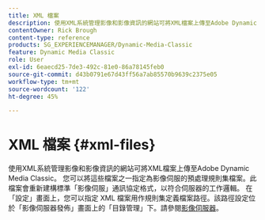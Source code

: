 ```yaml
---
title: XML 檔案
description: 使用XML系統管理影像和影像資訊的網站可將XML檔案上傳至Adobe Dynamic Media Classic。 深入瞭解XML檔案。
contentOwner: Rick Brough
content-type: reference
products: SG_EXPERIENCEMANAGER/Dynamic-Media-Classic
feature: Dynamic Media Classic
role: User
exl-id: 6eaecd25-7de3-492c-81e0-86a78145feb0
source-git-commit: d43b0791e67d43ff56a7ab85570b9639c2375e05
workflow-type: tm+mt
source-wordcount: '122'
ht-degree: 45%

---
```


# XML 檔案 {#xml-files}

使用XML系統管理影像和影像資訊的網站可將XML檔案上傳至Adobe Dynamic Media Classic。 您可以將這些檔案之一指定為影像伺服的預處理規則集檔案。此檔案會重新建構標準「影像伺服」通訊協定格式，以符合伺服器的工作邏輯。 在「設定」畫面上，您可以指定 XML 檔案用作規則集定義檔案路徑。該路徑設定位於「影像伺服器發佈」畫面上的「目錄管理」下。請參閱[影像伺服器](publish-setup.md#image_server)。
